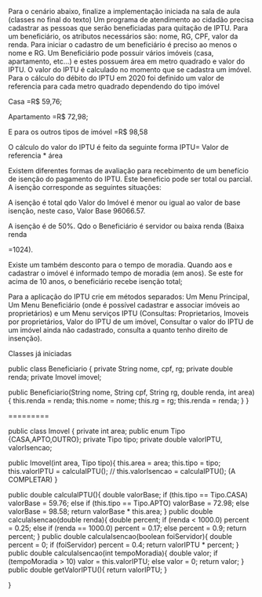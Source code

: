 Para o cenário abaixo, finalize a implementação iniciada na sala de aula (classes no final do texto)
Um programa de atendimento ao cidadão precisa cadastrar as pessoas que serão beneficiadas para quitação de IPTU. Para um beneficiário, os atributos necessários são: nome, RG, CPF, valor da renda. Para iniciar o cadastro de um beneficiário é preciso ao menos o nome e RG. Um Beneficiário pode possuir vários imóveis (casa, apartamento, etc...) e estes possuem área em metro quadrado e valor do IPTU. O valor do IPTU é calculado no momento que se cadastra um imóvel. 
Para o cálculo do débito do IPTU em 2020 foi definido um valor de referencia para cada metro quadrado dependendo do tipo imóvel 

Casa =R$ 59,76; 

Apartamento =R$ 72,98; 

E para os outros tipos de imóvel =R$ 98,58 

 

O cálculo do valor do IPTU é feito da seguinte forma IPTU= Valor de referencia * área

 

Existem diferentes formas de avaliação para recebimento de um benefício de isenção do pagamento do IPTU. Este beneficio pode ser total ou parcial. A isenção corresponde as seguintes situações: 

A isenção é total qdo Valor do Imóvel é menor ou igual ao valor de base isenção, neste caso, Valor Base  96066.57. 

A isenção é de 50%. Qdo o Beneficiário é servidor ou baixa renda (Baixa renda

=1024).

Existe um também desconto para o tempo de moradia. Quando aos e cadastrar o imóvel é informado tempo de moradia (em anos). Se este for acima de 10 anos, o beneficiário recebe isenção total; 

 

Para a aplicação do IPTU crie em métodos separados: Um Menu Principal, Um Menu Beneficiário (onde é possível cadastrar e associar imóveis ao proprietários) e um Menu serviços IPTU (Consultas: Proprietarios, Imoveis por proprietários, Valor do IPTU de um imóvel, Consultar o valor do IPTU de um imóvel ainda não cadastrado, consulta a quanto tenho direito de insenção).

Classes já iniciadas

public class Beneficiario {
private String nome, cpf, rg;
private double renda;
private Imovel imovel;

public Beneficiario(String nome, String cpf, String rg, double renda, int area){
this.renda = renda;
this.nome = nome;
this.rg = rg;
this.renda = renda;
}
}

=========

public class Imovel {
private int area;
public enum Tipo {CASA,APTO,OUTRO};
private Tipo tipo;
private double valorIPTU, valorIsencao;

public Imovel(int area, Tipo tipo){
this.area = area;
this.tipo = tipo;
this.valorIPTU = calculaIPTU();
// this.valorIsencao = calculaIPTU(); (A COMPLETAR)
}

public double calculaIPTU(){
double valorBase;
if (this.tipo == Tipo.CASA)
valorBase = 59.76;
else if (this.tipo == Tipo.APTO)
valorBase = 72.98;
else
valorBase = 98.58;
return valorBase * this.area;
}
public double calculaIsencao(double renda){
double percent;
if (renda < 1000.0)
percent = 0.25;
else if (renda == 1000.0)
percent = 0.17;
else
percent = 0.9;
return percent;
}
public double calculaIsencao(boolean foiServidor){
double percent = 0;
if (foiServidor)
percent = 0.4;
return valorIPTU * percent;
}
public double calculaIsencao(int tempoMoradia){
double valor;
if (tempoMoradia > 10)
valor = this.valorIPTU;
else
valor = 0;
return valor;
}
public double getValorIPTU(){
return valorIPTU;
}



}